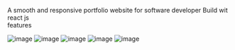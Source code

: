 A smooth and responsive portfolio website for software developer Build wit react js
<br>
features


![image](https://github.com/pavanb0/portfoliodemo/assets/96296445/65873486-c21c-45dc-b396-fbe94b4c532a)
![image](https://github.com/pavanb0/portfoliodemo/assets/96296445/83f1ad54-6254-4c39-a143-0968417b380c)
![image](https://github.com/pavanb0/portfoliodemo/assets/96296445/00685d06-670f-4e78-b5ff-91d6f90fb9c9)
![image](https://github.com/pavanb0/portfoliodemo/assets/96296445/499930ef-a865-4fa9-bafe-adc1f74abdfe)
![image](https://github.com/pavanb0/portfoliodemo/assets/96296445/8f05fe34-e7a1-4a16-bd12-ba62eb00cd20)


